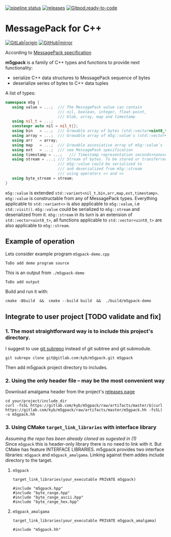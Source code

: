 [![pipeline status](https://gitlab.com/kyb/m5gpack/badges/master/pipeline.svg)](https://gitlab.com/kyb/m5gpack/pipelines?scope=branches) 
[![releases](https://img.shields.io/badge/m5gpack-releases-green.svg?style=flat)](https://gitlab.com/kyb/m5gpack/-/releases) 
[![Gitpod.ready-to-code](https://img.shields.io/badge/Gitpod-ready--to--code-blue?logo=gitpod)](https://gitpod.io/#https://gitlab.com/kyb/m5gpack) 

MessagePack for C++
===================
[![GitLab|origin](https://img.shields.io/badge/GitLab-origin-darkorange?logo=gitlab)](https://gitlab.com/kyb/m5gpack) 
[![GitHub|mirror](https://img.shields.io/badge/GitHub-mirror-blue?logo=github)](https://github.com/kuvaldini/m5gpack)

According to [MessagePack specification](https://github.com/msgpack/msgpack/blob/master/spec.md)

**m5gpack** is a family of C++ types and functions to provide next functionality:
- serialize C++ data structures to MessagePack sequence of bytes
- deserialize series of bytes to C++ data tuples

A list of types:
```cpp
namespace m5g {
   using value = ...;  /// The MessagePack value can contain 
                       /// nil, boolean, integer, float-point, 
                       /// blob, array, map and timestamp
   using nil_t = ...;
   constexpr auto nil = nil_t{};
   using bin   = ...;  /// Growable array of bytes (std::vector<uint8_t>)
   using array = ...;  /// Growable array of m5g::value`s (std::vector<m5g::value>)
   using arr   = array;
   using map   = ...;  /// Growable assosiative array of m5g::value`s
   using ext   = ...;  /// see MessagePack specification
   using timestamp = ...;   /// Timestamp representation seconds+nanoseconds
   using stream = ...; /// Stream of bytes. To be stored or transferred.
                       /// m5g::value could be serialized to 
                       /// and deserialized from m5g::stream 
                       /// using operators << and >>
   using byte_stream = stream;
}
```
`m5g::value` is extended `std::variant<nil_t,bin,arr,map,ext,timestamp>`. 
`m5g::value` is constructable from any of MessagePack types.
Everything applicable to `std::variant<>` is also applicable to `m5g::value`, i.e `std::visit()`.
`m5g::value` could be serialized to `m5g::stream` and deserialized from it. 
`m5g::stream` in its turn is an extension of `std::vector<uint8_t>`, all 
functions applicable to `std::vector<uint8_t>` are also applicable to `m5g::stream`.



## Example of operation
Lets consider example program `m5gpack-demo.cpp`
```cpp
ToDo add demo program source
```

This is an output from `./m5gpack-demo`
```
ToDo add output
```

Build and run it with:
```
cmake -Bbuild  &&  cmake --build build  &&  ./build/m5gpack-demo 
```


Integrate to user project **[TODO validate and fix]**
-----
### 1. The most straightforward way is to include this project's directory.
I suggest to use [git subrepo](https://github.com/ingydotnet/git-subrepo)
instead of git subtree and git submodule.
```
git subrepo clone git@gitlab.com:kyb/m5gpack.git m5gpack
```
Then add m5gpack project directory to includes.

### 2. Using the only header file – may be the most convenient way
Download amalgama header from the project's [releases page](https://gitlab.com/kyb/m5gpack/-/releases)
```
cd your/project/include_dir
curl -fsSL https://gitlab.com/kyb/m5gpack/raw/artifacts/master/$(curl https://gitlab.com/kyb/m5gpack/raw/artifacts/master/m5gpack.hh -fsSL) -o m5gpack.hh
```

### 3. Using CMake `target_link_libraries` with interface library
*Assuming the repo has been already cloned as sugested in (1)*  
Since `m5gpack` this is header-only library there is no need to link with it.
But CMake has feature INTERFACE LIBRARIES. m5gpack provides two interface 
libraries: `m5gpack` and `m5gpack_amalgama`. Linking against them addes 
include directory to the target.
1. `m5gpack`
    ```
    target_link_libraries(your_executable PRIVATE m5gpack)
    ```
    ```
    #include "m5gpack.hpp"
    #include "byte_range.hpp"
    #include "byte_range_ascii.hpp"
    #include "byte_range_hex.hpp"
    ```
2. `m5gpack_amalgama`
    ```
    target_link_libraries(your_executable PRIVATE m5gpack_amalgama)
    ```
    ```
    #include "m5gpack.hh"
    ```
